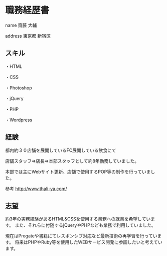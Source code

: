 # 職務経歴書

name
齋藤 大輔

address
東京都 新宿区



## スキル

・HTML

・CSS

・Photoshop

・jQuery

・PHP

・Wordpress



## 経験

都内約３０店舗を展開しているFC展開している飲食にて

店舗スタッフ⇒店長⇒本部スタッフとして約8年勤務していました。

本部では主にWebサイト更新、店舗で使用するPOP等の制作を行っていました。

参考
http://www.thali-ya.com/



## 志望

約3年の実務経験があるHTML&CSSを使用する業務への就業を希望しています。
また、それらに付随するjQueryやPHPなども業務で利用していました。


現在はProgateや書籍にてレスポンシブ対応など最新技術の再学習を行っています。
将来はPHPやRuby等を使用したWEBサービス開発に参画したいと考えています。
